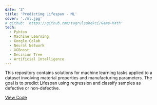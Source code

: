 ```yaml
---
date: '2'
title: 'Predicting Lifespan - ML'
cover: './ml.jpg'
# github: 'https://github.com/tugrulsubekci/Game-Math'
tech:
  - Pyhton
  - Machine Learning
  - Google Colab
  - Neural Network
  - XGBoost
  - Decision Tree
  - Artificial Intelligence
---
```


This repository contains solutions for machine learning tasks applied to a dataset involving material properties and manufacturing parameters. The goal is to predict Lifespan using regression and classify samples as defective or non-defective.

[View Code](https://gist.github.com/tugrulsubekci/e7b8d730210c928f4a4aa31c2a1345d5)
